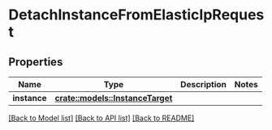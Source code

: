 # DetachInstanceFromElasticIpRequest

## Properties

Name | Type | Description | Notes
------------ | ------------- | ------------- | -------------
**instance** | [**crate::models::InstanceTarget**](instance-target.md) |  | 

[[Back to Model list]](../README.md#documentation-for-models) [[Back to API list]](../README.md#documentation-for-api-endpoints) [[Back to README]](../README.md)


